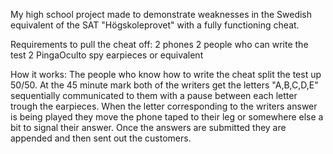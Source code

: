 My high school project made to demonstrate weaknesses in the Swedish equivalent of the SAT "Högskoleprovet" with a fully functioning cheat.

Requirements to pull the cheat off:
2 phones
2 people who can write the test
2 PingaOculto spy earpieces or equivalent

How it works:
The people who know how to write the cheat split the test up 50/50. At the 45 minute mark both of the writers get the letters "A,B,C,D,E" 
sequentially communicated to them with a pause between each letter trough the earpieces. When the letter corresponding to the writers answer 
is being played they move the phone taped to their leg or somewhere else a bit to signal their answer. Once the answers are submitted they are
appended and then sent out the customers.


